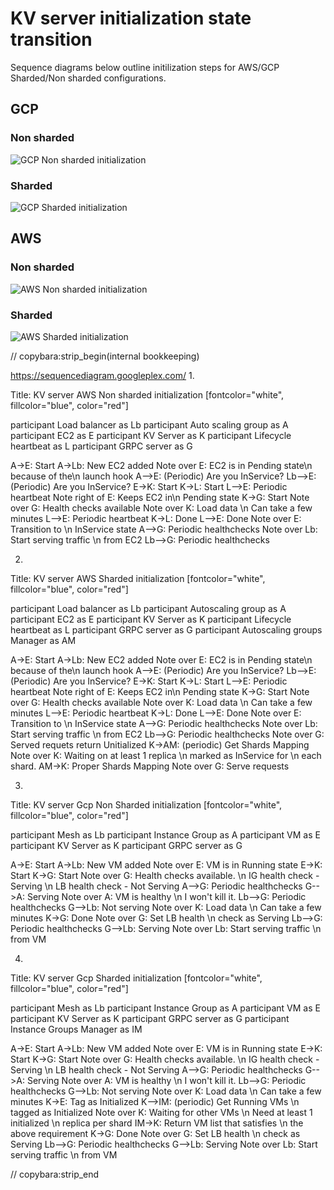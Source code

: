 # KV server initialization state transition

Sequence diagrams below outline initilization steps for AWS/GCP Sharded/Non sharded configurations.

## GCP

### Non sharded

![GCP Non sharded initialization](assets/gcp_sharded_init.png)

### Sharded

![GCP Sharded initialization](assets/gcp_sharded_init.png)

## AWS

### Non sharded

![AWS Non sharded initialization](assets/aws_nonsharded_init.png)

### Sharded

![AWS Sharded initialization](assets/aws_sharded_init.png)

// copybara:strip_begin(internal bookkeeping)

<!-- prettier-ignore-start -->
<!-- mdformat off(sequence diagram format) -->
<!-- markdownlint-disable ol-prefix -->
<https://sequencediagram.googleplex.com/>
1.

Title: KV server AWS Non sharded initialization [fontcolor="white", fillcolor="blue", color="red"]

participant Load balancer as Lb
participant Auto scaling group as A
participant EC2 as E
participant KV Server as K
participant Lifecycle heartbeat as L
participant GRPC server as G

A->E: Start
A->Lb: New EC2 added
Note over E: EC2 is in Pending state\n because of the\n launch hook
A-->E: (Periodic) Are you InService?
Lb-->E: (Periodic) Are you InService?
E->K: Start
K->L: Start
L-->E: Periodic heartbeat
Note right of E: Keeps EC2 in\n Pending state
K->G: Start
Note over G: Health checks available
Note over K: Load data \n Can take a few minutes
L-->E: Periodic heartbeat
K->L: Done
L-->E: Done
Note over E: Transition to \n InService state
A-->G: Periodic healthchecks
Note over Lb: Start serving traffic \n from EC2
Lb-->G: Periodic healthchecks

2.

Title: KV server AWS Sharded initialization [fontcolor="white", fillcolor="blue", color="red"]

participant Load balancer as Lb
participant Autoscaling group as A
participant EC2 as E
participant KV Server as K
participant Lifecycle heartbeat as L
participant GRPC server as G
participant Autoscaling groups Manager as AM

A->E: Start
A->Lb: New EC2 added
Note over E: EC2 is in Pending state\n because of the\n launch hook
A-->E: (Periodic) Are you InService?
Lb-->E: (Periodic) Are you InService?
E->K: Start
K->L: Start
L-->E: Periodic heartbeat
Note right of E: Keeps EC2 in\n Pending state
K->G: Start
Note over G: Health checks available
Note over K: Load data \n Can take a few minutes
L-->E: Periodic heartbeat
K->L: Done
L-->E: Done
Note over E: Transition to \n InService state
A-->G: Periodic healthchecks
Note over Lb: Start serving traffic \n from EC2
Lb-->G: Periodic healthchecks
Note over G: Served requets return Unitialized
K->AM: (periodic) Get Shards Mapping
Note over K: Waiting on at least 1 replica \n marked as InService for \n each shard.
AM->K: Proper Shards Mapping
Note over G: Serve requests

3.

Title: KV server Gcp Non Sharded initialization [fontcolor="white", fillcolor="blue", color="red"]

participant Mesh as Lb
participant Instance Group as A
participant VM as E
participant KV Server as K
participant GRPC server as G

A->E: Start
A->Lb: New VM added
Note over E: VM is in Running state
E->K: Start
K->G: Start
Note over G: Health checks available. \n IG health check - Serving \n LB health check - Not Serving
A-->G: Periodic healthchecks
G-->A: Serving
Note over A: VM is healthy \n I won't kill it.
Lb-->G: Periodic healthchecks
G-->Lb: Not serving
Note over K: Load data \n Can take a few minutes
K->G: Done
Note over G: Set LB health \n check as Serving
Lb-->G: Periodic healthchecks
G-->Lb: Serving
Note over Lb: Start serving traffic \n from VM

4.

Title: KV server Gcp Sharded initialization [fontcolor="white", fillcolor="blue", color="red"]

participant Mesh as Lb
participant Instance Group as A
participant VM as E
participant KV Server as K
participant GRPC server as G
participant Instance Groups Manager as IM

A->E: Start
A->Lb: New VM added
Note over E: VM is in Running state
E->K: Start
K->G: Start
Note over G: Health checks available. \n IG health check - Serving \n LB health check - Not Serving
A-->G: Periodic healthchecks
G-->A: Serving
Note over A: VM is healthy \n I won't kill it.
Lb-->G: Periodic healthchecks
G-->Lb: Not serving
Note over K: Load data \n Can take a few minutes
K->E: Tag as Initialized
K-->IM: (periodic) Get Running VMs \n tagged as Initialized
Note over K: Waiting for other VMs \n Need at least 1 initialized \n replica per shard
IM->K: Return VM list that satisfies \n the above requirement
K->G: Done
Note over G: Set LB health \n check as Serving
Lb-->G: Periodic healthchecks
G-->Lb: Serving
Note over Lb: Start serving traffic \n from VM
<!-- markdownlint-enable ol-prefix -->
<!-- mdformat on -->
<!-- prettier-ignore-end -->

// copybara:strip_end
